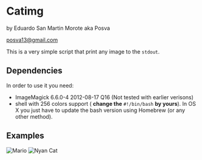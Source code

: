 Catimg
==================
by Eduardo San Martin Morote aka Posva

posva13@gmail.com

This is a very simple script that print any image to the `stdout`.

Dependencies
------------
In order to use it you need:

* ImageMagick 6.6.0-4 2012-08-17 Q16 (Not tested with earlier verisons)
* shell with 256 colors support ( __change the__ `#!/bin/bash` __by yours__). In OS X you just have to update the bash version using Homebrew (or any other method).

Examples
-------

![Mario](http://i.imgur.com/Nt38dja.png)
![Nyan Cat](http://i.imgur.com/sgy81sI.png)

